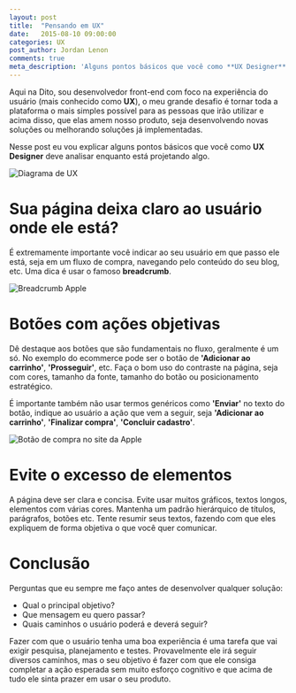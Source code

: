 ```yaml
---
layout: post
title:  "Pensando em UX"
date:   2015-08-10 09:00:00
categories: UX
post_author: Jordan Lenon
comments: true
meta_description: 'Alguns pontos básicos que você como **UX Designer** deve analisar enquanto está projetando algo'
---
```


Aqui na Dito, sou desenvolvedor front-end com foco na experiência do usuário (mais conhecido como **UX**), o meu grande desafio é tornar toda a plataforma o mais simples possível para as pessoas que irão utilizar e acima disso, que elas amem nosso produto, seja desenvolvendo novas soluções ou melhorando soluções já implementadas.

Nesse post eu vou explicar alguns pontos básicos que você como **UX Designer** deve analisar enquanto está projetando algo.

![Diagrama de UX](http://imageshack.com/a/img540/9244/hyLNTG.png)

# Sua página deixa claro ao usuário onde ele está?
É extremamente importante você indicar ao seu usuário em que passo ele está, seja em um fluxo de compra, navegando pelo conteúdo do seu blog, etc. Uma dica é usar o famoso **breadcrumb**.

![Breadcrumb Apple](http://imagizer.imageshack.us/a/img538/6899/hAFmin.png)

# Botões com ações objetivas
Dê destaque aos botões que são fundamentais no fluxo, geralmente é um só. No exemplo do ecommerce  pode ser o botão de **'Adicionar ao carrinho'**, **'Prosseguir'**, etc. Faça o bom uso do contraste na página, seja com cores, tamanho da fonte, tamanho do botão ou posicionamento estratégico.

É importante também não usar termos genéricos como **'Enviar'** no texto do botão, indique ao usuário a ação que vem a seguir, seja **'Adicionar ao carrinho'**, **'Finalizar compra'**, **'Concluir cadastro'**.

![Botão de compra no site da Apple](http://imagizer.imageshack.us/a/img911/9948/dhpCdc.png)

# Evite o excesso de elementos
A página deve ser clara e concisa. Evite usar muitos gráficos, textos longos, elementos com várias cores. Mantenha um padrão hierárquico de títulos, parágrafos, botões etc. Tente resumir seus textos, fazendo com que eles expliquem de forma objetiva o que você quer comunicar.

# Conclusão
Perguntas que eu sempre me faço antes de desenvolver qualquer solução:

* Qual o principal objetivo?
* Que mensagem eu quero passar?
* Quais caminhos o usuário poderá e deverá seguir?

Fazer com que o usuário tenha uma boa experiência é uma tarefa que vai exigir pesquisa, planejamento e testes. Provavelmente ele irá seguir diversos caminhos, mas o seu objetivo é fazer com que ele consiga completar a ação esperada sem muito esforço cognitivo e que acima de tudo ele sinta prazer em usar o seu produto.



